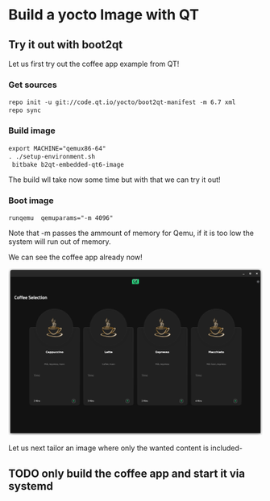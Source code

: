 # Build a yocto Image with QT

## Try it out with boot2qt
Let us first try out the coffee app example from QT!

### Get sources

```
repo init -u git://code.qt.io/yocto/boot2qt-manifest -m 6.7 xml
repo sync
```

### Build image
```
export MACHINE="qemux86-64"
. ./setup-environment.sh
 bitbake b2qt-embedded-qt6-image
```

The build wll take now some time but with that we can try it out!

### Boot image

```
runqemu  qemuparams="-m 4096"
```
Note that -m passes the ammount of memory for Qemu, if it is too low the system will run out of memory.

We can see the coffee app already now!

![image info](https://github.com/tomirgang/eh21_maintainable_linux/blob/main/slides/assets/Screenshot%20from%202024-03-17%2019-27-17.png)

Let us next tailor an image where only the wanted content is included-

## TODO only build the coffee app and start it via systemd
